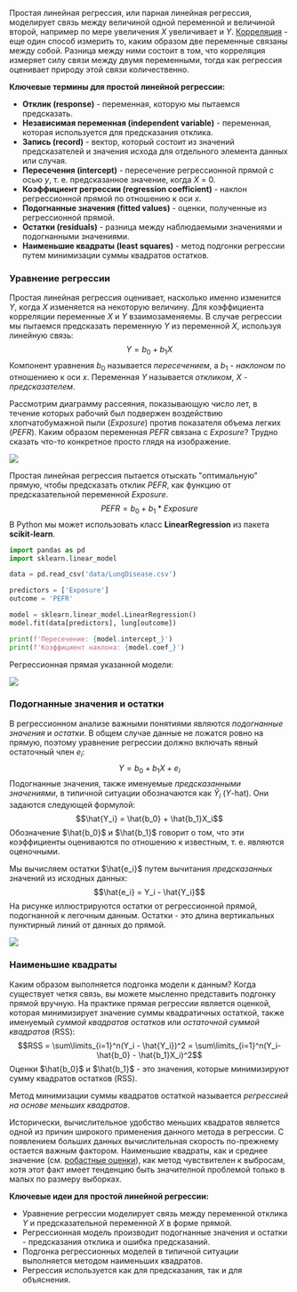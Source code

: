 Простая линейная регрессия, или парная линейная регрессия, моделирует связь между величиной одной переменной и величиной второй, например по мере увеличения $X$ увеличивает и $Y$. [Корреляция](Практическая%20статистика/Разведывательный%20анализ/Корреляция) - еще один способ измерить то, каким образом две переменные связаны между собой. Разница между ними состоит в том, что корреляция измеряет силу связи между двумя переменными, тогда как регрессия оценивает природу этой связи количественно.

**Ключевые термины для простой линейной регрессии:**

* **Отклик (response)** - переменная, которую мы пытаемся предсказать.
* **Независимая переменная (independent variable)** - переменная, которая используется для предсказания отклика.
* **Запись (record)** - вектор, который состоит из значений предсказателей и значения исхода для отдельного элемента данных или случая.
* **Пересечения (intercept)** - пересечение регрессионной прямой с осью $y$, т. е. предсказанное значение, когда $X$ = 0.
* **Коэффициент регрессии (regression coefficient)** - наклон регрессионной прямой по отношению к оси $x$.
* **Подогнанные значения (fitted values)** - оценки, полученные из регрессионной прямой.
* **Остатки (residuals)** - разница между наблюдаемыми значениями и подогнанными значениями.
* **Наименьшие квадраты (least squares)** - метод подгонки регрессии путем минимизации суммы квадратов остатков.

### Уравнение регрессии

Простая линейная регрессия оценивает, насколько именно изменится $Y$, когда $X$ изменяется на некоторую величину. Для коэффициента корреляции переменные $X$ и $Y$ взаимозаменяемы. В случае регрессии мы пытаемся предсказать переменную $Y$ из переменной $X$, используя линейную связь:
$$Y = b_0 + b_1X$$
Компонент уравнения $b_0$ называется *пересечением*, а $b_1$ - *наклоном* по отношениею к оси $x$. Переменная $Y$ называется *откликом*, $X$ - *предсказателем*.

Рассмотрим диаграмму рассеяния, показывающую число лет, в течение которых рабочий был подвержен воздействию хлопчатобумажной пыли (*Exposure*) против показателя объема легких (*PEFR*). Каким образом переменная *PEFR* связана с *Exposure*? Трудно сказать что-то конкретное просто глядя на изображение.

<img src="https://i.imgur.com/Uaidw4L.png">

Простая линейная регрессия пытается отыскать "оптимальную" прямую, чтобы предсказать отклик *PEFR*, как функцию от предсказательной переменной *Exposure*.
$$PEFR = b_0 + b_1*Exposure$$
В Python мы может использовать класс **LinearRegression** из пакета **scikit-learn**.

```python
import pandas as pd
import sklearn.linear_model

data = pd.read_csv('data/LungDisease.csv')

predictors = ['Exposure']
outcome = 'PEFR'

model = sklearn.linear_model.LinearRegression()
model.fit(data[predictors], lung[outcome])

print(f'Пересечение: {model.intercept_}')
print(f'Коэффициент наклона: {model.coef_}')
```

Регрессионная прямая указанной модели:

<img src="https://i.imgur.com/0yDEtIr.png">

### Подогнанные значения и остатки

В регрессионном анализе важными понятиями являются *подогнанные значения* и *остатки*. В общем случае данные не ложатся ровно на прямую, поэтому уравнение регрессии должно включать явный остаточный член $e_i$:
$$Y = b_0 + b_1X + e_i$$
Подогнанные значения, также именуемые *предсказанными значениями*, в типичной ситуации обозначаются как $\hat{Y}_i$ ($Y$-hat). Они задаются следующей формулой:
$$\hat{Y_i} = \hat{b_0} + \hat{b_1}X_i$$ Обозначение $\hat{b_0}$ и $\hat{b_1}$ говорит о том, что эти коэффициенты оцениваются по отношению к известным, т. е. являются оценочными.

Мы вычисляем остатки $\hat{e_i}$ путем вычитания *предсказанных* значений из исходных данных:
$$\hat{e_i} = Y_i - \hat{Y_i}$$
На рисунке иллюстрируются остатки от регрессионной прямой, подогнанной к легочным данным. Остатки - это длина вертикальных пунктирный линий от данных до прямой.

<img src='https://i.imgur.com/9Rf5So9.png'>

### Наименьшие квадраты

Каким образом выполняется подгонка модели к данным? Когда существует четкя связь, вы можете мысленно представить подгонку прямой вручную. На практике прямая регрессии является оценкой, которая минимизирует значение суммы квадратичных остаткой, также именуемый *суммой квадратов остатков* или *остаточной суммой квадратов* (RSS):
$$RSS = \sum\limits_{i=1}^n(Y_i - \hat{Y_i})^2 = \sum\limits_{i=1}^n(Y_i-\hat{b_0} - \hat{b_1}X_i)^2$$
Оценки $\hat{b_0}$ и $\hat{b_1}$ - это значения, которые минимизируют сумму квадратов остатков (RSS).

Метод минимизации суммы квадратов остаткой называется *регрессией на основе меньших квадратов*.

Исторически, вычислительное удобство меньших квадратов является одной из причин широкого применения данного метода в регрессии. С появлением больших данных вычислительная скорость по-прежнему остается важным фактором. Наименьшие квадраты, как и среднее значение (см. [робастные оценки](Практическая%20статистика/Разведывательный%20анализ/Оценки%20центрального%20положения)), как метод чувствителен к выбросам, хотя этот факт имеет тенденцию быть значителной проблемой только в малых по размеру выборках.

**Ключевые идеи для простой линейной регрессии:**

* Уравнение регрессии моделирует связь между переменной отклика $Y$ и предсказательной переменной $X$ в форме прямой.
* Регрессионная модель производит подогнанные значения и остатки - предсказания отклика и ошибка предсказаний.
* Подгонка регрессионных моделей в типичной ситуации выполняется методом наименьших квадратов.
* Регрессия используется как для предсказания, так и для объяснения.